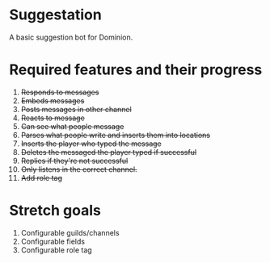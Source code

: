 # Suggestation
A basic suggestion bot for Dominion.

# Required features and their progress

1. ~~Responds to messages~~
2. ~~Embeds messages~~
3. ~~Posts messages in other channel~~
4. ~~Reacts to message~~
5. ~~Can see what people message~~
6. ~~Parses what people write and inserts them into locations~~
7. ~~Inserts the player who typed the message~~
8. ~~Deletes the messaged the player typed if successful~~
9. ~~Replies if they're not successful~~
10. ~~Only listens in the correct channel.~~
11. ~~Add role tag~~

# Stretch goals
1. Configurable guilds/channels
2. Configurable fields
3. Configurable role tag